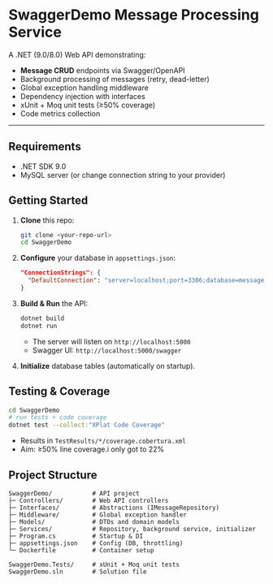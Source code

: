 # SwaggerDemo Message Processing Service

A .NET (9.0/8.0) Web API demonstrating:

* **Message CRUD** endpoints via Swagger/OpenAPI
* Background processing of messages (retry, dead-letter)
* Global exception handling middleware
* Dependency injection with interfaces
* xUnit + Moq unit tests (≥50% coverage)
* Code metrics collection

---

## Requirements

* .NET SDK 9.0
* MySQL server (or change connection string to your provider)

## Getting Started

1. **Clone** this repo:

   ```bash
   git clone <your-repo-url>
   cd SwaggerDemo
   ```

2. **Configure** your database in `appsettings.json`:

   ```json
   "ConnectionStrings": {
     "DefaultConnection": "server=localhost;port=3306;database=message_processor;user=root;password=***"
   }
   ```

3. **Build & Run** the API:

   ```bash
   dotnet build
   dotnet run
   ```

   * The server will listen on `http://localhost:5000`
   * Swagger UI: `http://localhost:5000/swagger`

4. **Initialize** database tables (automatically on startup).

## Testing & Coverage

```bash
cd SwaggerDemo
# run tests + code coverage
dotnet test --collect:"XPlat Code Coverage"
```

* Results in `TestResults/*/coverage.cobertura.xml`
* Aim: ≥50% line coverage.i only got to 22%


## Project Structure

```
SwaggerDemo/           # API project
├─ Controllers/        # Web API controllers
├─ Interfaces/         # Abstractions (IMessageRepository)
├─ Middleware/         # Global exception handler
├─ Models/             # DTOs and domain models
├─ Services/           # Repository, background service, initializer
├─ Program.cs          # Startup & DI
├─ appsettings.json    # Config (DB, throttling)
└─ Dockerfile          # Container setup

SwaggerDemo.Tests/     # xUnit + Moq unit tests
SwaggerDemo.sln        # Solution file


